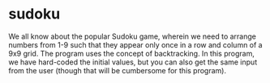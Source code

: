 # sudoku
We all know about the popular Sudoku game, wherein we need to arrange numbers from 1-9 such that they appear only once in a row and column of a 9x9 grid. The program uses the concept of backtracking. In this program, we have hard-coded the initial values, but you can also get the same input from the user (though that will be cumbersome for this program).
